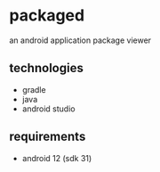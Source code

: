 # packaged
 an android application package viewer

## technologies
- gradle
- java
- android studio

## requirements
- android 12 (sdk 31)
